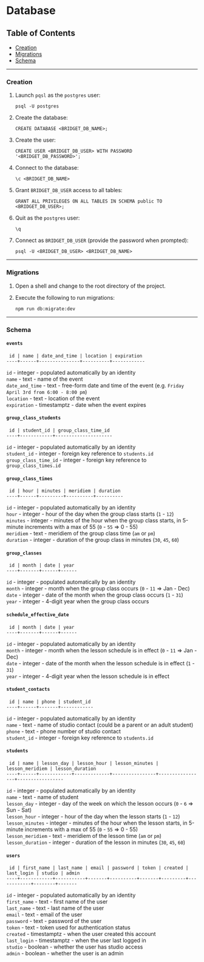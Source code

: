 # Database

## Table of Contents
* [Creation](#creation)
* [Migrations](#migrations)
* [Schema](#schema)

---

### Creation

1. Launch `pqsl` as the `postgres` user:
    
   `psql -U postgres`
    
1. Create the database:
    
   `CREATE DATABASE <BRIDGET_DB_NAME>;`
    
1. Create the user:
    
   `CREATE USER <BRIDGET_DB_USER> WITH PASSWORD '<BRIDGET_DB_PASSWORD>';`
    
1. Connect to the database:
    
   `\c <BRIDGET_DB_NAME>`
    
1. Grant `BRIDGET_DB_USER` access to all tables:
    
   `GRANT ALL PRIVILEGES ON ALL TABLES IN SCHEMA public TO <BRIDGET_DB_USER>;`
    
1. Quit as the `postgres` user:
    
   `\q`
    
1. Connect as `BRIDGET_DB_USER` (provide the password when prompted):
    
   `psql -U <BRIDGET_DB_USER> <BRIDGET_DB_NAME>`
    

---

### Migrations

1. Open a shell and change to the root directory of the project.
1. Execute the following to run migrations:
    
    ```
    npm run db:migrate:dev
    ```
    

---

### Schema

#### `events`

```
 id | name | date_and_time | location | expiration
----+------+---------------+----------+------------
```

`id` - integer - populated automatically by an identity  
`name` - text - name of the event  
`date_and_time` - text - free-form date and time of the event (e.g. `Friday April 3rd from 6:00 - 8:00 pm`)   
`location` - text - location of the event  
`expiration` - timestamptz - date when the event expires

#### `group_class_students`

```
 id | student_id | group_class_time_id
----+------------+---------------------
```

`id` - integer - populated automatically by an identity  
`student_id` - integer - foreign key reference to `students.id`  
`group_class_time_id` - integer - foreign key reference to `group_class_times.id`

#### `group_class_times`

```
 id | hour | minutes | meridiem | duration
----+------+---------+----------+----------
```

`id` - integer - populated automatically by an identity  
`hour` - integer - hour of the day when the group class starts (`1` - `12`)  
`minutes` - integer - minutes of the hour when the group class starts, in 5-minute increments with a max of 55 (`0` - `55` => 0 - 55)  
`meridiem` - text - meridiem of the group class time (`am` or `pm`)  
`duration` - integer - duration of the group class in minutes (`30`, `45`, `60`)

#### `group_classes`

```
 id | month | date | year
----+-------+------+------
```

`id` - integer - populated automatically by an identity  
`month` - integer - month when the group class occurs (`0` - `11` => Jan - Dec)  
`date` - integer - date of the month when the group class occurs (`1` - `31`)    
`year` - integer - 4-digit year when the group class occurs

#### `schedule_effective_date`

```
 id | month | date | year
----+-------+------+------
```

`id` - integer - populated automatically by an identity  
`month` - integer - month when the lesson schedule is in effect (`0` - `11` => Jan - Dec)  
`date` - integer - date of the month when the lesson schedule is in effect (`1` - `31`)  
`year` - integer - 4-digit year when the lesson schedule is in effect

#### `student_contacts`

```
 id | name | phone | student_id
----+------+-------+------------
```

`id` - integer - populated automatically by an identity  
`name` - text - name of studio contact (could be a parent or an adult student)  
`phone` - text - phone number of studio contact  
`student_id` - integer - foreign key reference to `students.id`

#### `students`

```
 id | name | lesson_day | lesson_hour | lesson_minutes | lesson_meridiem | lesson_duration
----+------+------------+-------------+----------------+-----------------+-----------------
```

`id` - integer - populated automatically by an identity  
`name` - text - name of student  
`lesson_day` - integer - day of the week on which the lesson occurs (`0` - `6` => Sun - Sat)  
`lesson_hour` - integer - hour of the day when the lesson starts (`1` - `12`)  
`lesson_minutes` - integer - minutes of the hour when the lesson starts, in 5-minute increments with a max of 55 (`0` - `55` => 0 - 55)  
`lesson_meridiem` - text - meridiem of the lesson time (`am` or `pm`)  
`lesson_duration` - integer - duration of the lesson in minutes (`30`, `45`, `60`)

#### `users`

```
 id | first_name | last_name | email | password | token | created | last_login | studio | admin
----+------------+-----------+-------+----------+-------+---------+------------+--------+-------
```

`id` - integer - populated automatically by an identity  
`first_name` - text - first name of the user  
`last_name` - text - last name of the user  
`email` - text - email of the user  
`password` - text - password of the user  
`token` - text - token used for authentication status  
`created` - timestamptz - when the user created this account  
`last_login` - timestamptz - when the user last logged in  
`studio` - boolean - whether the user has studio access  
`admin` - boolean - whether the user is an admin
